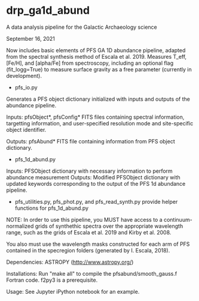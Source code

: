 # drp_ga1d_abund
A data analysis pipeline for the Galactic Archaeology science

September 16, 2021

Now includes basic elements of PFS GA 1D abundance pipeline, adapted from the spectral synthesis method of
Escala et al. 2019. Measures T_eff, [Fe/H], and [alpha/Fe] from spectroscopy, including an optional flag (fit_logg=True) to measure surface gravity as a free parameter (currently in development).

* pfs_io.py

Generates a PFS object dictionary initialized with inputs and outputs of the abundance pipeline.

Inputs: pfsObject*, pfsConfig* FITS files containing spectral information, targetting information, and user-specified resolution mode and site-specific object identifier.

Outputs: pfsAbund* FITS file containing information from PFS object dictionary.

* pfs_1d_abund.py

Inputs: PFSObject dictionary with necessary information to perform abundance measurement
Outputs: Modified PFSObject dictionary with updated keywords corresponding to the output
         of the PFS 1d abundance pipeline.
         
* pfs_utilities.py, pfs_phot.py, and pfs_read_synth.py provide helper functions for pfs_1d_abund.py
         
NOTE: In order to use this pipeline, you MUST have access to a continuum-normalized grids
of synthethic spectra over the appropriate wavelength range, such as the grids of
Escala et al. 2019 and Kirby et al. 2008.

You also must use the wavelength masks constructed for each arm of PFS contained in the specregion folders
(generated by I. Escala, 2018).

Dependencies: 
ASTROPY (http://www.astropy.org/)

Installations: Run "make all" to compile the pfsabund/smooth_gauss.f Fortran code. f2py3 is a prerequisite.

Usage: 
See Jupyter iPython notebook for an example.

